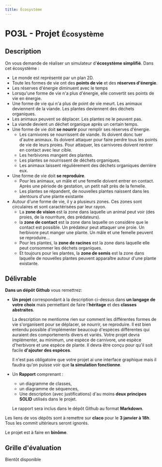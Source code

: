 ```yaml
---
title: Écosystème
---
```


# PO3L - Projet <small>Écosystème</small>

## Description

On vous demande de réaliser un simulateur d'**écosystème simplifié**. Dans cet écosystème :

- Le monde est représenté par un plan 2D.
- Toute les formes de vie ont des **points de vie** et des **réserves d'énergie**.
- Les réserves d'énergie diminuent avec le temps
- Lorsqu'une forme de vie n'a plus d'énergie, elle convertit ses points de vie en énergie.
- Une forme de vie qui n'a plus de point de vie meurt. Les animaux deviennent de la viande. Les plantes deviennent des déchets organiques.
- Les animaux peuvent se déplacer. Les plantes ne le peuvent pas.
- La viande devient un déchet organique après un certain temps.
- Une forme de vie doit **se nourrir** pour remplir ses réserves d'énergie.
    - Les carnivores se nourrissent de viande. Ils doivent donc tuer d'autre animaux. Ils doivent attaquer pour faire perdre tous les points de vie de leurs proies. Pour attaquer, les carnivores doivent rentrer en contact avec leur cible.
    - Les herbivores mangent des plantes.
    - Les plantes se nourrissent de déchets organiques.
    - Les animaux laissent régulièrement des déchets organiques derrière eux.
- Une forme de vie doit **se reproduire**.
    - Pour les animaux, un mâle et une femelle doivent entrer en contact. Après une période de gestation, un petit naît près de la femelle.
    - Les plantes se répandent, de nouvelles plantes naissent dans les alentours d'une plante existante
- Autour d'une forme de vie, il y a plusieurs zones. Ces zones sont circulaires et sont caractérisées par leur rayon.
    - La **zone de vision** est la zone dans laquelle un animal peut voir (des proies, de la nourriture, des prédateurs).
    - la **zone de contact** est la zone dans laquelle on considère que le contact est possible. Un prédateur peut attaquer une proie. Un herbivore peut manger une plante. Un mâle et une femelle peuvent se reproduire...
    - Pour les plantes, la **zone de racines** est la zone dans laquelle elle peut consommer les déchets organiques.
    - Et toujours pour les plantes, la **zone de semis** est la zone dans laquelle de nouvelles plantes peuvent apparaître autour d'une plante existante.

## Délivrable

**Dans un dépôt Github** vous remettrez:

- **Un projet** correspondant à la description ci-dessus dans **un langage de votre choix** mais permettant de faire l'**héritage** et des **classes abstraites**.

    La description ne mentionne rien sur comment les différentes formes de vie s'organisent pour se déplacer, se nourrir, se reproduire. Il est bien entendu possible d'implémenter beaucoup d'espèces différentes qui auraient des comportements divers et variés. Votre projet devra implémenter, au minimum, une espèce de carnivore, une espèce d'herbivore et une espèce de plante. Il devra être conçu pour qu'il soit facile **d'ajouter des espèces**.

    Il n'est pas obligatoire que votre projet ai une interface graphique mais il faudra qu'on puisse voir que **la simulation fonctionne**.

- Un **Rapport** comprenant :
    - un diagramme de classes,
    - un diagramme de séquences,
    - Une description (avec justifications) d'au moins **deux principes SOLID** utilisés dans le projet.

    Le rapport sera inclus dans le dépôt Github au format **Markdown**.

Les liens de vos dépôts sont à remettre sur **claco** pour le **3 janvier à 18h**. Tous les commit ultérieurs seront ignorés.

Le projet est à faire en **binôme**.

## Grille d'évaluation

Bientôt disponible


